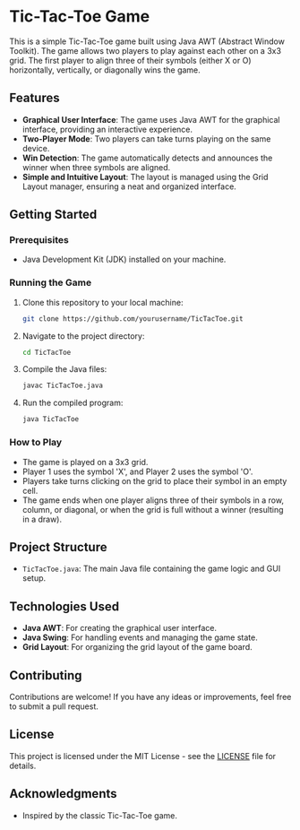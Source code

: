 # Tic-Tac-Toe Game

This is a simple Tic-Tac-Toe game built using Java AWT (Abstract Window Toolkit). The game allows two players to play against each other on a 3x3 grid. The first player to align three of their symbols (either X or O) horizontally, vertically, or diagonally wins the game.

## Features

- **Graphical User Interface**: The game uses Java AWT for the graphical interface, providing an interactive experience.
- **Two-Player Mode**: Two players can take turns playing on the same device.
- **Win Detection**: The game automatically detects and announces the winner when three symbols are aligned.
- **Simple and Intuitive Layout**: The layout is managed using the Grid Layout manager, ensuring a neat and organized interface.

## Getting Started

### Prerequisites

- Java Development Kit (JDK) installed on your machine.

### Running the Game

1. Clone this repository to your local machine:

    ```bash
    git clone https://github.com/yourusername/TicTacToe.git
    ```

2. Navigate to the project directory:

    ```bash
    cd TicTacToe
    ```

3. Compile the Java files:

    ```bash
    javac TicTacToe.java
    ```

4. Run the compiled program:

    ```bash
    java TicTacToe
    ```

### How to Play

- The game is played on a 3x3 grid.
- Player 1 uses the symbol 'X', and Player 2 uses the symbol 'O'.
- Players take turns clicking on the grid to place their symbol in an empty cell.
- The game ends when one player aligns three of their symbols in a row, column, or diagonal, or when the grid is full without a winner (resulting in a draw).

## Project Structure

- `TicTacToe.java`: The main Java file containing the game logic and GUI setup.

## Technologies Used

- **Java AWT**: For creating the graphical user interface.
- **Java Swing**: For handling events and managing the game state.
- **Grid Layout**: For organizing the grid layout of the game board.

## Contributing

Contributions are welcome! If you have any ideas or improvements, feel free to submit a pull request.

## License

This project is licensed under the MIT License - see the [LICENSE](LICENSE) file for details.

## Acknowledgments

- Inspired by the classic Tic-Tac-Toe game.
